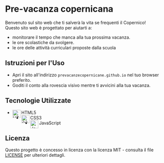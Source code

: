 
# Pre-vacanza copernicana

Benvenuto sul sito web che ti salverà la vita se frequenti il Copernico! Questo sito web è progettato per aiutarti a: 
- monitorare il tempo che manca alla tua prossima vacanza.
- le ore scolastiche da svolgere.
- le ore delle attività curriculari proposte dalla scuola

## Istruzioni per l'Uso

- Apri il sito all'indirizzo `prevacanzecopernicane.github.io` nel tuo browser preferito.
- Goditi il conto alla rovescia visivo mentre ti avvicini alla tua vacanza.

## Tecnologie Utilizzate

- <img align="left" alt="HTML5" width="26px" src="https://static-00.iconduck.com/assets.00/html5-icon-2018x2048-st7q7lm6.png"/>HTML5
- <img align="left" alt="CSS" width="26px" src="https://cdn.pixabay.com/photo/2017/08/05/11/16/logo-2582747_1280.png"/>CSS3
- <img align="left" alt="JavaScript" width="26px" src="https://i.pinimg.com/564x/b4/de/20/b4de205cb6d4e7cad43c2971f780cfd9.jpg"/>JavaScript

## Licenza

Questo progetto è concesso in licenza con la licenza MIT - consulta il file [LICENSE](LICENSE) per ulteriori dettagli.
